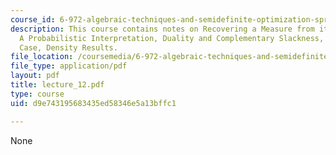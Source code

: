```yaml
---
course_id: 6-972-algebraic-techniques-and-semidefinite-optimization-spring-2006
description: This course contains notes on Recovering a Measure from its Moments,
  A Probabilistic Interpretation, Duality and Complementary Slackness, Multivariate
  Case, Density Results.
file_location: /coursemedia/6-972-algebraic-techniques-and-semidefinite-optimization-spring-2006/d9e743195683435ed58346e5a13bffc1_lecture_12.pdf
file_type: application/pdf
layout: pdf
title: lecture_12.pdf
type: course
uid: d9e743195683435ed58346e5a13bffc1

---
```

None